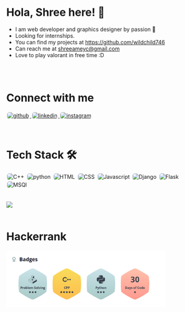 # Hola, Shree here! 👋

- I am web developer and graphics designer by passion 🚀
- Looking for internships.
- You can find my projects at https://github.com/wildchild746
- Can reach me at shreeameyc@gmail.com
- Love to play valorant in free time :D

<br>
<br>

# Connect with me

<div>
<a href="https://github.com/wildchild746" target="_blank">
<img src=https://img.shields.io/badge/github-%2324292e.svg?&style=for-the-badge&logo=github&logoColor=white alt=github style="margin: 2px;border-radius:5px" />
</a>
<a href="https://www.linkedin.com/in/shree-chatane-a202231b1/" target="_blank">
<img src=https://img.shields.io/badge/linkedin-%231E77B5.svg?&style=for-the-badge&logo=linkedin&logoColor=white alt=linkedin style="margin: 2px;border-radius:5px" />
</a>
<a href="https://www.instagram.com/_shree_chatane/" target="_blank">
<img src=https://img.shields.io/badge/Instagram-E4405F?style=for-the-badge&logo=instagram&logoColor=white
 alt=instagram style="margin: 2px;border-radius:5px" />
</a> 
</div>

<br>
<br>

# Tech Stack 🛠

<div>
<img src="https://img.shields.io/badge/C%2B%2B-00599C?style=for-the-badge&logo=c%2B%2B&logoColor=white" alt=C++ style="margin: 2px; border-radius:5px"/>
<img src="https://img.shields.io/badge/Python-3776AB?style=for-the-badge&logo=python&logoColor=white" alt=python style="margin: 2px; border-radius:5px"/>
<img src="https://img.shields.io/badge/HTML5-E34F26?style=for-the-badge&logo=html5&logoColor=white" alt=HTML style="margin: 2px; border-radius:5px"/>
<img src="https://img.shields.io/badge/CSS3-1572B6?style=for-the-badge&logo=css3&logoColor=white" alt=CSS style="margin: 2px; border-radius:5px"/>
<img src="https://img.shields.io/badge/JavaScript-323330?style=for-the-badge&logo=javascript&logoColor=F7DF1E" alt=Javascript style="margin: 2px; border-radius:5px"/>
<img src="https://img.shields.io/badge/Django-092E20?style=for-the-badge&logo=django&logoColor=white" alt=Django style="margin: 2px; border-radius:5px"/>
<img src="https://img.shields.io/badge/Flask-000000?style=for-the-badge&logo=flask&logoColor=white" alt=Flask style="margin: 2px; border-radius:5px"/>
<img src="https://img.shields.io/badge/MySQL-00000F?style=for-the-badge&logo=mysql&logoColor=white" alt=MSQl style="margin: 2px; border-radius:5px"/>
</div>
<br>
<br>

<img height="180em" src="https://github-readme-stats.vercel.app/api/top-langs/?username=wildchild746&theme=buefy&layout=compact" />
</a>

<br>
<br>

# Hackerrank

<img src="stars.png" height=150/>
